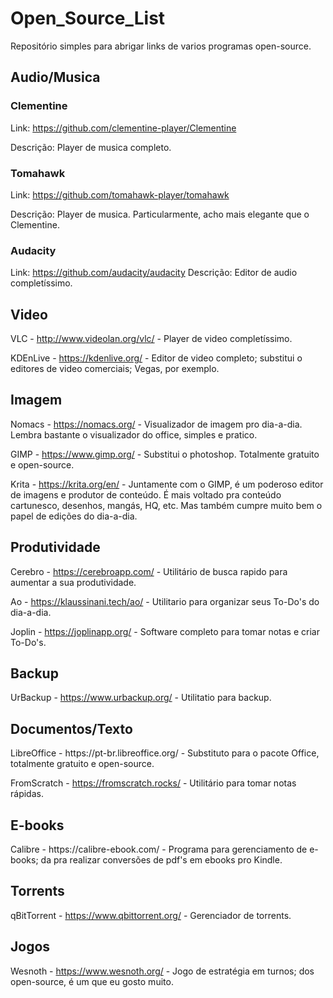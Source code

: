 # Open_Source_List
Repositório simples para abrigar links de varios programas open-source.


<h2>Audio/Musica</h2>

<h3>Clementine</h3>
  
  Link: https://github.com/clementine-player/Clementine
  
  Descrição: Player de musica completo.


<h3>Tomahawk</h3>
  
  Link: https://github.com/tomahawk-player/tomahawk
  
  Descrição: Player de musica. Particularmente, acho mais elegante que o Clementine.


<h3>Audacity</h3>
  
  Link: https://github.com/audacity/audacity
  Descrição: Editor de audio completíssimo.


<h2>Video</h2>

VLC - http://www.videolan.org/vlc/ - Player de video completíssimo.

KDEnLive - https://kdenlive.org/ - Editor de video completo; substitui o editores de video comerciais; Vegas, por exemplo.


<h2>Imagem</h2>

Nomacs - https://nomacs.org/ - Visualizador de imagem pro dia-a-dia. Lembra bastante o visualizador do office, simples e pratico.

GIMP - https://www.gimp.org/ - Substitui o photoshop. Totalmente gratuito e open-source.

Krita - https://krita.org/en/ - Juntamente com o GIMP, é um poderoso editor de imagens e produtor de conteúdo. É mais voltado pra conteúdo cartunesco, desenhos, mangás, HQ, etc. Mas também cumpre muito bem o papel de edições do dia-a-dia.


<h2>Produtividade</h2>

Cerebro - https://cerebroapp.com/ - Utilitário de busca rapido para aumentar a sua produtividade.

Ao - https://klaussinani.tech/ao/ - Utilitario para organizar seus To-Do's do dia-a-dia.

Joplin - https://joplinapp.org/ - Software completo para tomar notas e criar To-Do's.


<h2>Backup</h2>

UrBackup - https://www.urbackup.org/ - Utilitatio para backup.

<h2>Documentos/Texto</h2>
LibreOffice - https://pt-br.libreoffice.org/ - Substituto para o pacote Office, totalmente gratuito e open-source.

FromScratch - https://fromscratch.rocks/ - Utilitário para tomar notas rápidas.

<h2>E-books</h2>
Calibre - https://calibre-ebook.com/ - Programa para gerenciamento de e-books; da pra realizar conversões de pdf's em ebooks pro Kindle.


<h2>Torrents</h2>

qBitTorrent - https://www.qbittorrent.org/ - Gerenciador de torrents.


<h2>Jogos</h2>

Wesnoth - https://www.wesnoth.org/ - Jogo de estratégia em turnos; dos open-source, é um que eu gosto muito.
